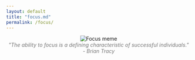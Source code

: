 ```yaml
---
layout: default
title: "focus.md"
permalink: /focus/
---
```


<div align="center">
  <img src="https://i.chzbgr.com/full/6716484608/h0B8F9DE1/focus" alt="Focus meme" style="max-width:100%; height:auto;">  
</div>

<div align="center" style="color: #777; font-style: italic;">
"The ability to focus is a defining characteristic of successful individuals."<br>
- Brian Tracy
</div>
